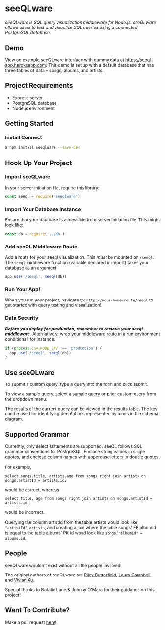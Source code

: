 # seeQLware

_seeQLware is SQL query visualization middleware for Node.js. seeQLware allows users to test and visualize SQL queries using a connected PostgreSQL database._

## Demo

View an example seeQLware interface with dummy data at https://seeql-app.herokuapp.com. This demo is set up with a default database that has three tables of data – songs, albums, and artists.

## Project Requirements

- Express server
- PostgreSQL database
- Node.js environment

## Getting Started

### Install Connect

```sh
$ npm install seeqlware --save-dev
```

## Hook Up Your Project

### Import seeQLware

In your server initiation file, require this library:

```js
const seeql = require('seeqlware')
```

### Import Your Database Instance

Ensure that your database is accessible from server initiation file. This might look like:

```js
const db = require('../db')
```

### Add seeQL Middleware Route

Add a route for your seeql visualization. This _must_ be mounted on `/seeql`. The `seeql` middleware function (variable declared in import) takes your database as an argument.

```js
app.use('/seeql', seeql(db))
```

### Run Your App!

When you run your project, navigate to: `http://your-home-route/seeql` to get started with query testing and visualization!

### Data Security

**_Before you deploy for production, remember to remove your seeql middleware._** Alternatively, wrap your middleware route in a run environment conditional, for instance:

```js
if (process.env.NODE_ENV !== 'production') {
  app.use('/seeql', seeql(db))
}
```

## Use seeQLware

To submit a custom query, type a query into the form and click submit.

To view a sample query, select a sample query or prior custom query from the dropdown menu.

The results of the current query can be viewed in the results table. The key can be used for identifying denotations represented by icons in the schema diagram.

## Supported Grammar

Currently, only select statements are supported. seeQL follows SQL grammar conventions for PostgreSQL. Enclose string values in single quotes, and enclose column names with uppercase letters in double quotes.\
\
For example,

```
select songs.title, artists.age from songs right join artists on songs.artistId = artists.id;
```

would be correct, whereas

```
select title, age from songs right join artists on songs.artistId = artists.id;
```

would be incorrect.\
\
Querying the column artistId from the table artists would look like `"artistId".artists`, and creating a join where the table songs' FK albumId is equal to the table albums' PK id woud look like `songs."albumId" = albums.id`.

## People

seeQLware wouldn't exist without all the people involved!

The original authors of seeQLware are [Riley Butterfield](https://github.com/rileybutterfield), [Laura Campbell](https://github.com/lmmcampbell), and [Vivian Xu](https://github.com/vivianxu1230).

Special thanks to Natalie Lane & Johnny O'Mara for their guidance on this project!

## Want To Contribute?

Make a pull request [here](https://github.com/SQL-Vis/seeql-npm.git)!
